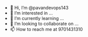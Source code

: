 - 👋 Hi, I’m @pavandevops143
- 👀 I’m interested in ...
- 🌱 I’m currently learning ...
- 💞️ I’m looking to collaborate on ...
- 📫 How to reach me at 9701431310

<!---
pavandevops143/pavandevops143 is a ✨ special ✨ repository because its `README.md` (this file) appears on your GitHub profile.
You can click the Preview link to take a look at your changes.
--->
